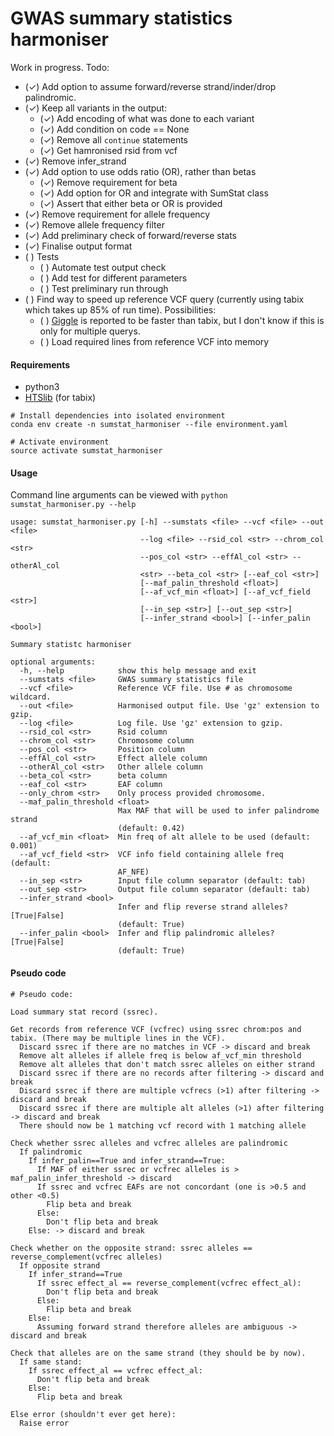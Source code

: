 GWAS summary statistics harmoniser
==================================

Work in progress. Todo:
- (✓) Add option to assume forward/reverse strand/inder/drop palindromic.
- (✓) Keep all variants in the output:
  - (✓) Add encoding of what was done to each variant
  - (✓) Add condition on code == None
  - (✓) Remove all `continue` statements
  - (✓) Get hamronised rsid from vcf
- (✓) Remove infer_strand
- (✓) Add option to use odds ratio (OR), rather than betas
  - (✓) Remove requirement for beta
  - (✓) Add option for OR and integrate with SumStat class
  - (✓) Assert that either beta or OR is provided
- (✓) Remove requirement for allele frequency
- (✓) Remove allele frequency filter
- (✓) Add preliminary check of forward/reverse stats
- (✓) Finalise output format
- ( ) Tests
  - ( ) Automate test output check
  - ( ) Add test for different parameters
  - ( ) Test preliminary run through
- ( ) Find way to speed up reference VCF query (currently using tabix which takes up 85% of run time). Possibilities:
  - ( ) [Giggle](https://github.com/ryanlayer/giggle) is reported to be faster than tabix, but I don't know if this is only for multiple querys.
  - ( ) Load required lines from reference VCF into memory

#### Requirements

- python3
- [HTSlib](http://www.htslib.org/download/) (for tabix)

```
# Install dependencies into isolated environment
conda env create -n sumstat_harmoniser --file environment.yaml

# Activate environment
source activate sumstat_harmoniser
```

#### Usage

Command line arguments can be viewed with `python sumstat_harmoniser.py --help`

```
usage: sumstat_harmoniser.py [-h] --sumstats <file> --vcf <file> --out <file>
                             --log <file> --rsid_col <str> --chrom_col <str>
                             --pos_col <str> --effAl_col <str> --otherAl_col
                             <str> --beta_col <str> [--eaf_col <str>]
                             [--maf_palin_threshold <float>]
                             [--af_vcf_min <float>] [--af_vcf_field <str>]
                             [--in_sep <str>] [--out_sep <str>]
                             [--infer_strand <bool>] [--infer_palin <bool>]

Summary statistc harmoniser

optional arguments:
  -h, --help            show this help message and exit
  --sumstats <file>     GWAS summary statistics file
  --vcf <file>          Reference VCF file. Use # as chromosome wildcard.
  --out <file>          Harmonised output file. Use 'gz' extension to gzip.
  --log <file>          Log file. Use 'gz' extension to gzip.
  --rsid_col <str>      Rsid column
  --chrom_col <str>     Chromosome column
  --pos_col <str>       Position column
  --effAl_col <str>     Effect allele column
  --otherAl_col <str>   Other allele column
  --beta_col <str>      beta column
  --eaf_col <str>       EAF column
  --only_chrom <str>    Only process provided chromosome.
  --maf_palin_threshold <float>
                        Max MAF that will be used to infer palindrome strand
                        (default: 0.42)
  --af_vcf_min <float>  Min freq of alt allele to be used (default: 0.001)
  --af_vcf_field <str>  VCF info field containing allele freq (default:
                        AF_NFE)
  --in_sep <str>        Input file column separator (default: tab)
  --out_sep <str>       Output file column separator (default: tab)
  --infer_strand <bool>
                        Infer and flip reverse strand alleles? [True|False]
                        (default: True)
  --infer_palin <bool>  Infer and flip palindromic alleles? [True|False]
                        (default: True)
```

#### Pseudo code

```
# Pseudo code:

Load summary stat record (ssrec).

Get records from reference VCF (vcfrec) using ssrec chrom:pos and tabix. (There may be multiple lines in the VCF).
  Discard ssrec if there are no matches in VCF -> discard and break
  Remove alt alleles if allele freq is below af_vcf_min threshold
  Remove alt alleles that don't match ssrec alleles on either strand
  Discard ssrec if there are no records after filtering -> discard and break
  Discard ssrec if there are multiple vcfrecs (>1) after filtering -> discard and break
  Discard ssrec if there are multiple alt alleles (>1) after filtering -> discard and break
  There should now be 1 matching vcf record with 1 matching allele

Check whether ssrec alleles and vcfrec alleles are palindromic
  If palindromic
    If infer_palin==True and infer_strand==True:
      If MAF of either ssrec or vcfrec alleles is > maf_palin_infer_threshold -> discard
      If ssrec and vcfrec EAFs are not concordant (one is >0.5 and other <0.5)
        Flip beta and break
      Else:
        Don't flip beta and break
    Else: -> discard and break

Check whether on the opposite strand: ssrec alleles == reverse_complement(vcfrec alleles)
  If opposite strand
    If infer_strand==True
      If ssrec effect_al == reverse_complement(vcfrec effect_al):
        Don't flip beta and break
      Else:
        Flip beta and break
    Else:
      Assuming forward strand therefore alleles are ambiguous -> discard and break

Check that alleles are on the same strand (they should be by now).
  If same stand:
    If ssrec effect_al == vcfrec effect_al:
      Don't flip beta and break
    Else:
      Flip beta and break

Else error (shouldn't ever get here):
  Raise error
```
